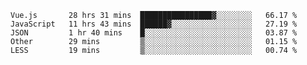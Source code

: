 
<!--
**xy406043/xy406043** is a ✨ _special_ ✨ repository because its `README.md` (this file) appears on your GitHub profile.

Here are some ideas to get you started:

- 🔭 I’m currently working on ...
- 🌱 I’m currently learning ...
- 👯 I’m looking to collaborate on ...
- 🤔 I’m looking for help with ...
- 💬 Ask me about ...
- 📫 How to reach me: ...
- 😄 Pronouns: ...
- ⚡ Fun fact: ...
-->

<!--START_SECTION:waka-->
```text
Vue.js       28 hrs 31 mins  ████████████████▓░░░░░░░░   66.17 % 
JavaScript   11 hrs 43 mins  ██████▓░░░░░░░░░░░░░░░░░░   27.19 % 
JSON         1 hr 40 mins    █░░░░░░░░░░░░░░░░░░░░░░░░   03.87 % 
Other        29 mins         ▒░░░░░░░░░░░░░░░░░░░░░░░░   01.15 % 
LESS         19 mins         ▒░░░░░░░░░░░░░░░░░░░░░░░░   00.74 % 
```
<!--END_SECTION:waka-->
